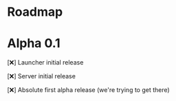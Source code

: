 # Roadmap

# Alpha 0.1

[❌] Launcher initial release

[❌] Server initial release

[❌] Absolute first alpha release (we're trying to get there)



